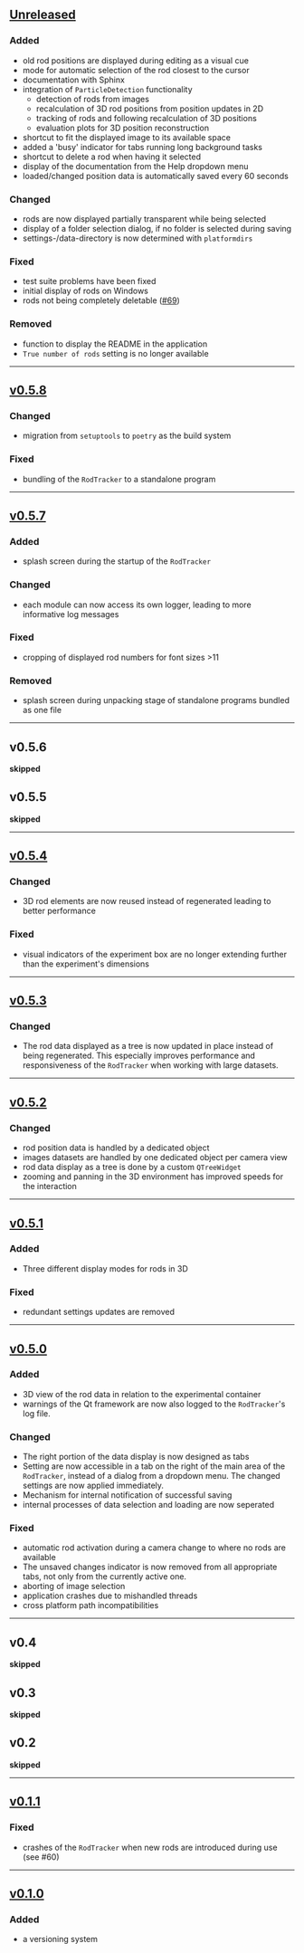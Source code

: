 ## [Unreleased]

### Added
- old rod positions are displayed during editing as a visual cue
- mode for automatic selection of the rod closest to the cursor
- documentation with Sphinx
- integration of `ParticleDetection` functionality
  - detection of rods from images
  - recalculation of 3D rod positions from position updates in 2D
  - tracking of rods and following recalculation of 3D positions
  - evaluation plots for 3D position reconstruction
- shortcut to fit the displayed image to its available space
- added a 'busy' indicator for tabs running long background tasks
- shortcut to delete a rod when having it selected
- display of the documentation from the Help dropdown menu
- loaded/changed position data is automatically saved every 60 seconds

### Changed
- rods are now displayed partially transparent while being selected
- display of a folder selection dialog, if no folder is selected during saving
- settings-/data-directory is now determined with `platformdirs`

### Fixed
- test suite problems have been fixed
- initial display of rods on Windows
- rods not being completely deletable ([#69](https://github.com/ANP-Granular/ParticleTracking/issues/69))

### Removed
- function to display the README in the application
- `True number of rods` setting is no longer available

---

## [v0.5.8]
### Changed
- migration from `setuptools` to `poetry` as the build system
### Fixed
- bundling of the `RodTracker` to a standalone program

---

## [v0.5.7]
### Added
- splash screen during the startup of the `RodTracker`
### Changed
- each module can now access its own logger, leading to more informative log messages
### Fixed
- cropping of displayed rod numbers for font sizes >11
### Removed
- splash screen during unpacking stage of standalone programs bundled as one file

---

## v0.5.6
**skipped**
## v0.5.5
**skipped**

---

## [v0.5.4]
### Changed
- 3D rod elements are now reused instead of regenerated leading to better performance
### Fixed
- visual indicators of the experiment box are no longer extending further than the experiment's dimensions

---

## [v0.5.3]
### Changed
- The rod data displayed as a tree is now updated in place instead of being regenerated.
This especially improves performance and responsiveness of the `RodTracker` when working with large datasets.

---

## [v0.5.2]
### Changed
- rod position data is handled by a dedicated object
- images datasets are handled by one dedicated object per camera view
- rod data display as a tree is done by a custom `QTreeWidget`
- zooming and panning in the 3D environment has improved speeds for the interaction

---

## [v0.5.1]
### Added
- Three different display modes for rods in 3D
### Fixed
- redundant settings updates are removed

---

## [v0.5.0]
### Added
- 3D view of the rod data in relation to the experimental container
- warnings of the Qt framework are now also logged to the `RodTracker`'s log file.
### Changed
- The right portion of the data display is now designed as tabs
- Setting are now accessible in a tab on the right of the main area of the `RodTracker`, instead of a dialog from a dropdown menu. The changed settings are now applied immediately.
- Mechanism for internal notification of successful saving
- internal processes of data selection and loading are now seperated
### Fixed
- automatic rod activation during a camera change to where no rods are available
- The unsaved changes indicator is now removed from all appropriate tabs, not only from the currently active one.
- aborting of image selection
- application crashes due to mishandled threads
- cross platform path incompatibilities

---

## v0.4
**skipped**
## v0.3
**skipped**
## v0.2
**skipped**

---

## [v0.1.1]
### Fixed
- crashes of the `RodTracker` when new rods are introduced during use (see #60)

---

## [v0.1.0]
### Added
- a versioning system

[Unreleased]: https://github.com/ANP-Granular/Track_Gui/compare/v0.5.8...HEAD
[v0.5.8]: https://github.com/ANP-Granular/Track_Gui/compare/v0.5.7...v0.5.8
[v0.5.7]: https://github.com/ANP-Granular/Track_Gui/compare/v0.5.4...v0.5.7
[v0.5.4]: https://github.com/ANP-Granular/Track_Gui/compare/v0.5.3...v0.5.4
[v0.5.3]: https://github.com/ANP-Granular/Track_Gui/compare/v0.5.2...v0.5.3
[v0.5.2]: https://github.com/ANP-Granular/Track_Gui/compare/v0.5.1...v0.5.2
[v0.5.1]: https://github.com/ANP-Granular/Track_Gui/compare/v0.5.0...v0.5.1
[v0.5.0]: https://github.com/ANP-Granular/Track_Gui/compare/v0.1.1...v0.5.0
[v0.1.1]: https://github.com/ANP-Granular/Track_Gui/compare/v0.1.0...v0.1.1
[v0.1.0]: https://github.com/ANP-Granular/Track_Gui/releases/tag/v0.1.0